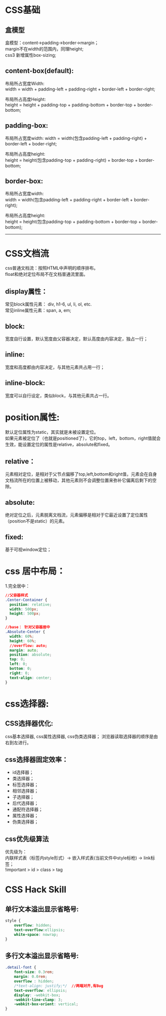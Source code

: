 CSS基础
====

盒模型
----  
盒模型：content->padding->border->margin；  
margin不在width的范围内，同理height;  
css3 新增属性box-sizing;

content-box(default):
----

布局所占宽度Width:  
width = width + padding-left + padding-right + border-left + border-right;   

布局所占高度Height:  
height = height + padding-top + padding-bottom + border-top + border-bottom;   

padding-box:
----
布局所占宽度width:
width = width(包含padding-left + padding-right) + border-left + boder-right;

布局所占高度height:  
height = height(包含padding-top + padding-right) + border-top + border-bottom;  

border-box:  
----
布局所占宽度width:  
width = width(包含padding-left + padding-right + border-left + border-right);  

布局所占高度height:  
height = height(包含padding-top + padding-bottom + border-top + border-bottom);  

***********************************************************************************************

CSS文档流
====

css普通文档流：按照HTML中声明的顺序排布。  
float和绝对定位布局不在文档普通流里面。

display属性：
----
常见block属性元素： div, h1-6, ul, li, ol, etc.  
常见inline属性元素：span, a, em;

block:
----
宽度自行设置，默认宽度由父容器决定，默认高度由内容决定，独占一行；

inline: 
----
宽度和高度都由内容决定，与其他元素共占用一行；

inline-block:
----
宽度可以自行设定，类似block，与其他元素共占一行。  

position属性:
====
默认定位属性为static，其实就是未被设置定位。  
如果元素被定位了（也就是positioned了），它的top，left，bottom，right值就会生效，能设置定位的属性是relative，absolute和fixed。  

relative：
----
元素相对定位，是相对于父节点偏移了top,left,bottom和right值，元素会在自身文档流所在的位置上被移动，其他元素则不会调整位置来弥补它偏离后剩下的空隙。

absolute:
----
绝对定位之后，元素脱离文档流，元素偏移是相对于它最近设置了定位属性（position不是static）的元素。  

fixed:
----
基于可视window定位；

css 居中布局：
===

1.完全居中：

```css
//父容器样式
.Center-Container {
  position: relative;
  width: 500px;
  height: 500px;
}

//base： 针对父容器居中
.Absolute-Center {
  width: 60%;
  height: 60%;
  //overflow: auto;
  margin: auto;
  position: absolute;
  top: 0;
  left: 0;
  bottom: 0;
  right: 0;
  text-align: center;
}


```

css选择器:
===

CSS选择器优化:
----
css基本选择器, css属性选择器, css伪类选择器；
浏览器读取选择器的顺序是由右到左进行。

css选择器固定效率：
----
- id选择器；
- 类选择器；
- 标签选择器；
- 相邻选择器；
- 子选择器；
- 后代选择器；
- 通配符选择器；
- 属性选择器；
- 伪类选择器；

css优先级算法
----
优先级为：   
内联样式表（标签内style形式）-> 嵌入样式表(当前文件中style标枪) -> link标签；   
!important > id > class > tag

CSS Hack Skill
====

单行文本溢出显示省略号:
----
```css
style {  
	overflow: hidden;    
	text-overflow:ellipsis;  
	white-space: nowrap;  
}
```

多行文本溢出显示省略号:
----
	
```css
.detail-font {
    font-size: 0.3rem;
    margin: 0.0rem;
    overflow : hidden;
    /*text-align: justify;*/  //两端对齐,有Bug
    text-overflow: ellipsis;
    display: -webkit-box;
    -webkit-line-clamp: 3;
    -webkit-box-orient: vertical;
}
```


	



  







